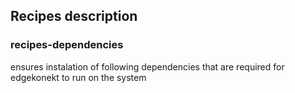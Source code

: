 
## Recipes description

### recipes-dependencies

ensures instalation of following dependencies that are required for edgekonekt to
run on the system